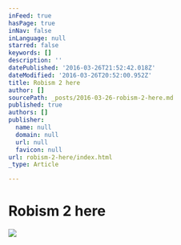```yaml
---
inFeed: true
hasPage: true
inNav: false
inLanguage: null
starred: false
keywords: []
description: ''
datePublished: '2016-03-26T21:52:42.018Z'
dateModified: '2016-03-26T20:52:00.952Z'
title: Robism 2 here
author: []
sourcePath: _posts/2016-03-26-robism-2-here.md
published: true
authors: []
publisher:
  name: null
  domain: null
  url: null
  favicon: null
url: robism-2-here/index.html
_type: Article

---
```

# Robism 2 here
![](https://the-grid-user-content.s3-us-west-2.amazonaws.com/622045c3-e1f5-458f-adbc-c3784e411caa.jpg)